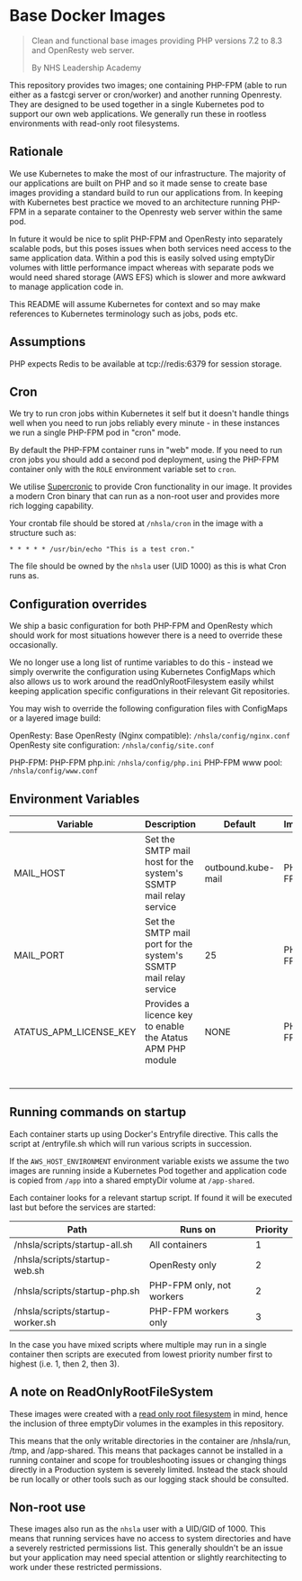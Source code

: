 # Base Docker Images

> Clean and functional base images providing PHP versions 7.2 to 8.3 and OpenResty web server.
>
> By NHS Leadership Academy

This repository provides two images; one containing PHP-FPM (able to run either as a fastcgi server or cron/worker) and another running Openresty. They are designed to be used together in a single Kubernetes pod to support our own web applications. We generally run these in rootless environments with read-only root filesystems.

## Rationale

We use Kubernetes to make the most of our infrastructure. The majority of our applications are built on PHP and so it made sense to create base images providing a standard build to run our applications from. In keeping with Kubernetes best practice we moved to an architecture running PHP-FPM in a separate container to the Openresty web server within the same pod.

In future it would be nice to split PHP-FPM and OpenResty into separately scalable pods, but this poses issues when both services need access to the same application data. Within a pod this is easily solved using emptyDir volumes with little performance impact whereas with separate pods we would need shared storage (AWS EFS) which is slower and more awkward to manage application code in.

This README will assume Kubernetes for context and so may make references to Kubernetes terminology such as jobs, pods etc.

## Assumptions

PHP expects Redis to be available at tcp://redis:6379 for session storage.

## Cron

We try to run cron jobs within Kubernetes it self but it doesn't handle things well when you need to run jobs reliably every minute - in these instances we run a single PHP-FPM pod in "cron" mode.

By default the PHP-FPM container runs in "web" mode. If you need to run cron jobs you should add a second pod deployment, using the PHP-FPM container only with the `ROLE` environment variable set to `cron`.

We utilise [Supercronic](https://github.com/aptible/supercronic) to provide Cron functionality in our image. It provides a modern Cron binary that can run as a non-root user and provides more rich logging capability.

Your crontab file should be stored at `/nhsla/cron` in the image with a structure such as:

`* * * * * /usr/bin/echo "This is a test cron."`

The file should be owned by the `nhsla` user (UID 1000) as this is what Cron runs as.

## Configuration overrides

We ship a basic configuration for both PHP-FPM and OpenResty which should work for most situations however there is a need to override these occasionally.

We no longer use a long list of runtime variables to do this - instead we simply overwrite the configuration using Kubernetes ConfigMaps which also allows us to work around the readOnlyRootFilesystem easily whilst keeping application specific configurations in their relevant Git repositories.

You may wish to override the following configuration files with ConfigMaps or a layered image build:

OpenResty:
Base OpenResty (Nginx compatible): `/nhsla/config/nginx.conf`
OpenResty site configuration: `/nhsla/config/site.conf`

PHP-FPM:
PHP-FPM php.ini: `/nhsla/config/php.ini`
PHP-FPM www pool: `/nhsla/config/www.conf`

## Environment Variables

|Variable      |Description      |Default      |Image      |      |
| ---- | ---- | ---- | ---- | ---- |
| MAIL_HOST | Set the SMTP mail host for the system's SSMTP mail relay service | outbound.kube-mail |PHP-FPM      |      |
| MAIL_PORT | Set the SMTP mail port for the system's SSMTP mail relay service | 25 |PHP-FPM      |      |
| ATATUS_APM_LICENSE_KEY     | Provides a licence key to enable the Atatus APM PHP module      | NONE      |PHP-FPM      |      |
|      |      |      |      |      |
|      |      |      |      |      |
|      |      |      |      |      |
|      |      |      |      |      |
|      |      |      |      |      |
|      |      |      |      |      |

## Running commands on startup

Each container starts up using Docker's Entryfile directive. This calls the script at /entryfile.sh which will run various scripts in succession.

If the `AWS_HOST_ENVIRONMENT` environment variable exists we assume the two images are running inside a Kubernetes Pod together and application code is copied from `/app` into a shared emptyDir volume at `/app-shared`.

Each container looks for a relevant startup script. If found it will be executed last but before the services are started:

| Path               | Runs on                   | Priority |
| ------------------ | ------------------------- | -------- |
| /nhsla/scripts/startup-all.sh    | All containers            | 1        |
| /nhsla/scripts/startup-web.sh    | OpenResty only            | 2        |
| /nhsla/scripts/startup-php.sh    | PHP-FPM only, not workers | 2        |
| /nhsla/scripts/startup-worker.sh | PHP-FPM workers only      | 3        |

In the case you have mixed scripts where multiple may run in a single container then scripts are executed from lowest priority number first to highest (i.e. 1, then 2, then 3).

## A note on ReadOnlyRootFileSystem

These images were created with a [read only root filesystem](https://kubernetes.io/docs/concepts/policy/pod-security-policy/) in mind, hence the inclusion of three emptyDir volumes in the examples in this repository.

This means that the only writable directories in the container are /nhsla/run, /tmp, and /app-shared. This means that packages cannot be installed in a running container and scope for troubleshooting issues or changing things directly in a Production system is severely limited. Instead the stack should be run locally or other tools such as our logging stack should be consulted.

## Non-root use

These images also run as the `nhsla` user with a UID/GID of 1000. This means that running services have no access to system directories and have a severely restricted permissions list. This generally shouldn't be an issue but your application may need special attention or slightly rearchitecting to work under these restricted permissions.
